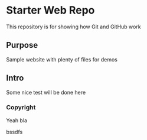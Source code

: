 # Starter Web Repo

This repository is for showing how Git and GitHub work

## Purpose

Sample website with plenty of files for demos

## Intro

Some nice test will be done here 

### Copyright
Yeah bla

bssdfs